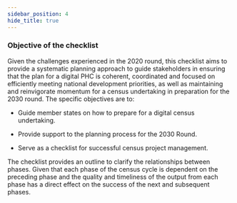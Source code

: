 ```yaml
---
sidebar_position: 4
hide_title: true
---
```


### Objective of the checklist

Given the challenges experienced in the 2020 round, this checklist aims to provide a systematic planning approach to guide stakeholders in ensuring that the plan for a digital PHC is coherent, coordinated and focused on efficiently meeting national development priorities, as well as maintaining and reinvigorate momentum for a census undertaking in preparation for the 2030 round. The specific objectives are to:

- Guide member states on how to prepare for a digital census undertaking.

- Provide support to the planning process for the 2030 Round.

- Serve as a checklist for successful census project management.

The checklist provides an outline to clarify the relationships between phases. Given that each phase of the census cycle is dependent on the preceding phase and the quality and timeliness of the output from each phase has a direct effect on the success of the next and subsequent phases.